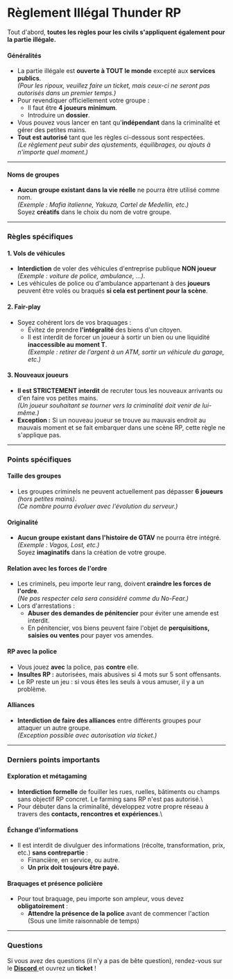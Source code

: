 # Règlement Illégal Thunder RP

Tout d'abord, **toutes les règles pour les civils s'appliquent également pour la partie illégale.**

#### Généralités

* La partie illégale est **ouverte à TOUT le monde** excepté aux **services publics**.\
  _(Pour les ripoux, veuillez faire un ticket, mais ceux-ci ne seront pas autorisés dans un premier temps.)_
* Pour revendiquer officiellement votre groupe :
  * Il faut être **4 joueurs minimum**.
  * Introduire un **dossier**.
* Vous pouvez vous lancer en tant qu'**indépendant** dans la criminalité et gérer des petites mains.
* **Tout est autorisé** tant que les règles ci-dessous sont respectées.\
  _(Le règlement peut subir des ajustements, équilibrages, ou ajouts à n'importe quel moment.)_

***


#### Noms de groupes

* **Aucun groupe existant dans la vie réelle** ne pourra être utilisé comme nom.\
  *(Exemple : Mafia italienne, Yakuza, Cartel de Medellin, etc.)* \
  Soyez **créatifs** dans le choix du nom de votre groupe.
  
***

### Règles spécifiques

#### 1. Vols de véhicules

* **Interdiction** de voler des véhicules d'entreprise publique **NON joueur**\
  _(Exemple : voiture de police, ambulance, …)_.
* Les véhicules de police ou d'ambulance appartenant à des **joueurs** peuvent être volés ou braqués **si cela est pertinent pour la scène**.

#### 2. Fair-play

* Soyez cohérent lors de vos braquages :
  * Évitez de prendre **l'intégralité** des biens d'un citoyen.
  * Il est interdit de forcer un joueur à sortir un bien ou une liquidité **inaccessible au moment T**.\
    _(Exemple : retirer de l'argent à un ATM, sortir un véhicule du garage, etc.)_

#### 3. Nouveaux joueurs

* **Il est STRICTEMENT interdit** de recruter tous les nouveaux arrivants ou d'en faire vos petites mains.\
  _(Un joueur souhaitant se tourner vers la criminalité doit venir de lui-même.)_
* **Exception :** Si un nouveau joueur se trouve au mauvais endroit au mauvais moment et se fait embarquer dans une scène RP, cette règle ne s'applique pas.

***

### Points spécifiques

#### Taille des groupes

* Les groupes criminels ne peuvent actuellement pas dépasser **6 joueurs** _(hors petites mains)_.\
  _(Ce nombre pourra évoluer avec l'évolution du serveur.)_

#### Originalité

* **Aucun groupe existant dans l'histoire de GTAV** ne pourra être intégré.\
  _(Exemple : Vagos, Lost, etc.)_\
  Soyez **imaginatifs** dans la création de votre groupe.

#### Relation avec les forces de l'ordre

* Les criminels, peu importe leur rang, doivent **craindre les forces de l'ordre**.\
  _(Ne pas respecter cela sera considéré comme du No-Fear.)_
* Lors d'arrestations :
  * **Abuser des demandes de pénitencier** pour éviter une amende est interdit.
  * En pénitencier, vos biens peuvent faire l'objet de **perquisitions, saisies ou ventes** pour payer vos amendes.

#### RP avec la police

* Vous jouez **avec** la police, pas **contre** elle.
* **Insultes RP :** autorisées, mais abusives si 4 mots sur 5 sont offensants.
* Le RP reste un jeu : si vous êtes les seuls à vous amuser, il y a un problème.

#### Alliances

* **Interdiction de faire des alliances** entre différents groupes pour attaquer un autre groupe.\
  _(Exception possible avec autorisation via ticket.)_

***

### Derniers points importants

#### Exploration et métagaming

* **Interdiction formelle** de fouiller les rues, ruelles, bâtiments ou champs sans objectif RP concret. Le farming sans RP n'est pas autorisé.\
* Pour débuter dans la criminalité, développez votre propre réseau à travers des **contacts, rencontres et expériences**.\

#### Échange d'informations

* Il est interdit de divulguer des informations (récolte, transformation, prix, etc.) **sans contrepartie** :
  * Financière, en service, ou autre.
  * **Un prix doit toujours être payé.**

#### Braquages et présence policière
* Pour tout braquage, peu importe son ampleur, vous devez **obligatoirement** :
  * **Attendre la présence de la police** avant de commencer l'action (Sous une limite raisonnable de temps)

***
### Questions

Si vous avez des questions (il n'y a pas de bête question), rendez-vous sur le [**Discord** ](https://l.thunder-rp.fr/discord/)et ouvrez un **ticket** !&#x20;
